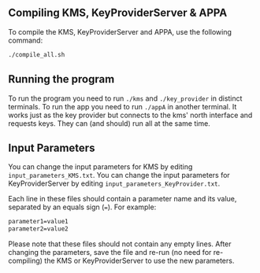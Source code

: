 ## Compiling KMS, KeyProviderServer & APPA

To compile the KMS, KeyProviderServer and APPA, use the following command:

```bash
./compile_all.sh
```

## Running the program

To run the program you need to run `./kms` and `./key_provider` in distinct terminals.
To run the app you need to run `./appA` in another terminal. It works just as the key provider but connects to the kms' north interface and requests keys. 
They can (and should) run all at the same time.

## Input Parameters

You can change the input parameters for KMS by editing `input_parameters_KMS.txt`.
You can change the input parameters for KeyProviderServer by editing `input_parameters_KeyProvider.txt`.

Each line in these files should contain a parameter name and its value, separated by an equals sign (`=`). For example:

```txt
parameter1=value1
parameter2=value2
```
Please note that these files should not contain any empty lines.
After changing the parameters, save the file and re-run (no need for re-compiling) the KMS or KeyProviderServer to use the new parameters.

